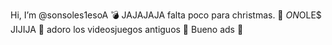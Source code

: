 Hi, I’m @sonsoles1esoA 💣
JAJAJAJA falta poco para christmas. 🐗
$ON$OLE$ JIJIJA 🐉
adoro los videosjuegos antiguos 🌝
Bueno ads 🤡
